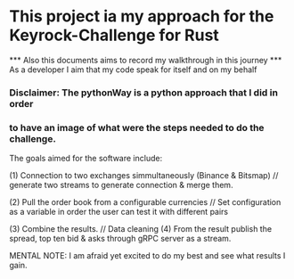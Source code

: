 # This project ia my approach for the Keyrock-Challenge for Rust
*** Also this documents aims to record my walkthrough in this journey
*** As a developer I aim that my code speak for itself and on my behalf

### Disclaimer: The pythonWay is a python approach that I did in order
### to have an image of what were the steps needed to do the challenge.

The goals aimed for the software include:

 (1) Connection to two exchanges simmultaneously (Binance & Bitsmap)
// generate two streams to generate connection & merge them.

 (2) Pull the order book from a configurable currencies
// Set configuration as a variable in order the user can test it with different pairs

 (3) Combine the results.
// Data cleaning
 (4) From the result publish the spread, top ten bid & asks through gRPC server as a stream.


MENTAL NOTE: I am afraid yet excited to do my best and see what results I gain.
